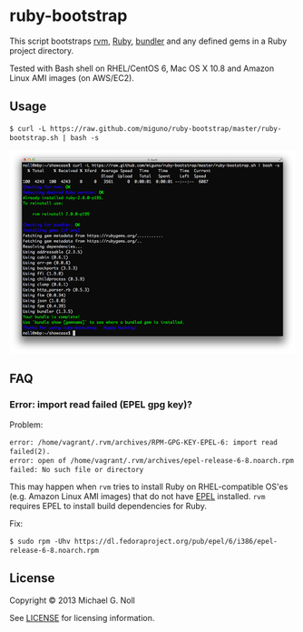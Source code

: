 # ruby-bootstrap

This script bootstraps [rvm](https://rvm.io/), [Ruby](http://www.ruby-lang.org/en/), [bundler](http://bundler.io/) and
any defined gems in a Ruby project directory.

Tested with Bash shell on RHEL/CentOS 6, Mac OS X 10.8 and Amazon Linux AMI images (on AWS/EC2).


## Usage

    $ curl -L https://raw.github.com/miguno/ruby-bootstrap/master/ruby-bootstrap.sh | bash -s

![Using ruby-bootstrap](images/ruby-bootstrap-1000px.png?raw=true)


## FAQ

### Error: import read failed (EPEL gpg key)?

Problem:

    error: /home/vagrant/.rvm/archives/RPM-GPG-KEY-EPEL-6: import read failed(2).
    error: open of /home/vagrant/.rvm/archives/epel-release-6-8.noarch.rpm failed: No such file or directory

This may happen when ``rvm`` tries to install Ruby on RHEL-compatible OS'es (e.g. Amazon Linux AMI images) that do not
have [EPEL](http://fedoraproject.org/wiki/EPEL) installed.  ``rvm`` requires EPEL to install build dependencies for
Ruby.


Fix:

    $ sudo rpm -Uhv https://dl.fedoraproject.org/pub/epel/6/i386/epel-release-6-8.noarch.rpm


## License

Copyright © 2013 Michael G. Noll

See [LICENSE](LICENSE) for licensing information.
